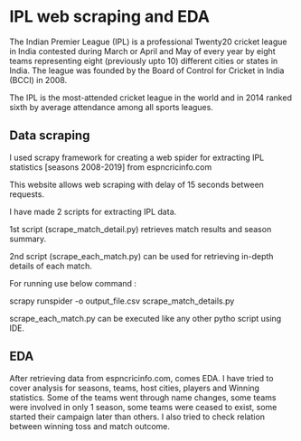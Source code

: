 # IPL web scraping and EDA

The Indian Premier League (IPL) is a professional Twenty20 cricket league in India contested during March or April and May of every year by eight teams representing eight (previously upto 10) different cities or states in India. The league was founded by the Board of Control for Cricket in India (BCCI) in 2008.

The IPL is the most-attended cricket league in the world and in 2014 ranked sixth by average attendance among all sports leagues.

## Data scraping

I used scrapy framework for creating a web spider for extracting IPL statistics [seasons 2008-2019] from espncricinfo.com

This website allows web scraping with delay of 15 seconds between requests.

I have made 2 scripts for extracting IPL data.

1st script (scrape_match_detail.py) retrieves match results and season summary.

2nd script (scrape_each_match.py) can be used for retrieving in-depth details of each match.

For running use below command :

scrapy runspider -o output_file.csv scrape_match_details.py

scrape_each_match.py can be executed like any other pytho script using IDE.


## EDA

After retrieving data from espncricinfo.com, comes EDA. 
I have tried to cover analysis for seasons, teams, host cities, players and Winning statistics.
Some of the teams went through name changes, some teams were involved in only 1 season, some teams were ceased to exist, some started their campaign later than others.
I also tried to check relation between winning toss and match outcome.
